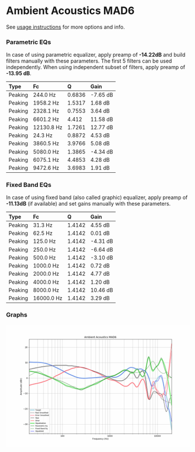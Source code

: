 # Ambient Acoustics MAD6
See [usage instructions](https://github.com/jaakkopasanen/AutoEq#usage) for more options and info.

### Parametric EQs
In case of using parametric equalizer, apply preamp of **-14.22dB** and build filters manually
with these parameters. The first 5 filters can be used independently.
When using independent subset of filters, apply preamp of **-13.95 dB**.

| Type    | Fc         |      Q | Gain     |
|:--------|:-----------|:-------|:---------|
| Peaking | 244.0 Hz   | 0.6836 | -7.65 dB |
| Peaking | 1958.2 Hz  | 1.5317 | 1.68 dB  |
| Peaking | 2328.1 Hz  | 0.7553 | 3.64 dB  |
| Peaking | 6601.2 Hz  | 4.412  | 11.58 dB |
| Peaking | 12130.8 Hz | 1.7261 | 12.77 dB |
| Peaking | 24.3 Hz    | 0.8872 | 4.53 dB  |
| Peaking | 3860.5 Hz  | 3.9766 | 5.08 dB  |
| Peaking | 5080.0 Hz  | 1.3865 | -4.34 dB |
| Peaking | 6075.1 Hz  | 4.4853 | 4.28 dB  |
| Peaking | 9472.6 Hz  | 3.6983 | 1.91 dB  |

### Fixed Band EQs
In case of using fixed band (also called graphic) equalizer, apply preamp of **-11.13dB**
(if available) and set gains manually with these parameters.

| Type    | Fc         |      Q | Gain     |
|:--------|:-----------|:-------|:---------|
| Peaking | 31.3 Hz    | 1.4142 | 4.55 dB  |
| Peaking | 62.5 Hz    | 1.4142 | 0.01 dB  |
| Peaking | 125.0 Hz   | 1.4142 | -4.31 dB |
| Peaking | 250.0 Hz   | 1.4142 | -6.64 dB |
| Peaking | 500.0 Hz   | 1.4142 | -3.10 dB |
| Peaking | 1000.0 Hz  | 1.4142 | 0.72 dB  |
| Peaking | 2000.0 Hz  | 1.4142 | 4.77 dB  |
| Peaking | 4000.0 Hz  | 1.4142 | 1.20 dB  |
| Peaking | 8000.0 Hz  | 1.4142 | 10.46 dB |
| Peaking | 16000.0 Hz | 1.4142 | 3.29 dB  |

### Graphs
![](./Ambient%20Acoustics%20MAD6.png)